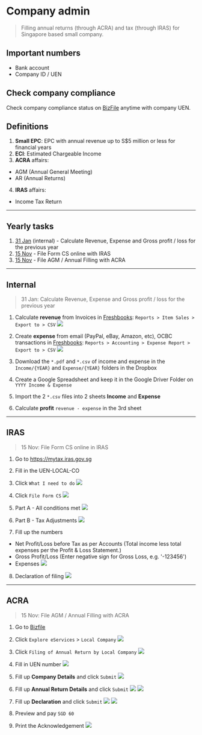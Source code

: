 # Company admin

> Filling annual returns (through ACRA) and tax (through IRAS) for Singapore based small company.

## Important numbers

- Bank account
- Company ID / UEN

## Check company compliance

Check company compliance status on [BizFile](http://www.bizfile.gov.sg) anytime with company UEN.

## Definitions

1. **Small EPC**: EPC with annual revenue up to S$5 million or less for financial years
2. **ECI**: Estimated Chargeable Income
3. **ACRA** affairs:
  - AGM (Annual General Meeting)
  - AR (Annual Returns)
4. **IRAS** affairs:
  - Income Tax Return

---

## Yearly tasks

1. [31 Jan](https://github.com/sayanee/company-admin#internal) (internal) - Calculate Revenue, Expense and Gross profit / loss for the previous year
2. [15 Nov](https://github.com/sayanee/company-admin#iras) - File Form CS online with IRAS
3. [15 Nov](https://github.com/sayanee/company-admin#acra) - File AGM / Annual Filling with ACRA

---

## Internal

> 31 Jan: Calculate Revenue, Expense and Gross profit / loss for the previous year

1. Calculate **revenue** from Invoices in [Freshbooks](https://freshbooks.com): `Reports > Item Sales > Export to > CSV`
  ![](img/revenue.png)

2. Create **expense** from email (PayPal, eBay, Amazon, etc), OCBC transactions in [Freshbooks](https://crayonio.freshbooks.com): `Reports > Accounting > Expense Report > Export to > CSV`
  ![](img/expense.png)

3. Download the `*.pdf` and `*.csv` of income and expense in the `Income/{YEAR}` and `Expense/{YEAR}` folders in the Dropbox
4. Create a Google Spreadsheet and keep it in the Google Driver Folder on `YYYY Income & Expense`
5. Import the 2 `*.csv` files into 2 sheets **Income** and **Expense**
6. Calculate **profit** `revenue - expense` in the 3rd sheet

---

## IRAS

> 15 Nov: File Form CS online in IRAS

1. Go to <https://mytax.iras.gov.sg>
2. Fill in the UEN-LOCAL-CO
3. Click `What I need to do`
  ![](img/p1.png)

4. Click `File Form CS`
  ![](img/p2.png)

5. Part A - All conditions met
  ![](img/p3.png)

6. Part B - Tax Adjustments
  ![](img/p4.png)

7. Fill up the numbers
  - Net Profit/Loss before Tax as per Accounts (Total income less total expenses per the Profit & Loss Statement.)
  - Gross Profit/Loss
    (Enter negative sign for Gross Loss, e.g. '-123456')
  - Expenses
    ![](img/p5.png)

8. Declaration of filing
  ![](img/p6.png)

---

## ACRA

> 15 Nov: File AGM / Annual Filling with ACRA

1. Go to [Bizfile](http://www.bizfile.gov.sg/)
1. Click `Explore eServices` > `Local Company`
	![](img/menu.jpg)
1. Click `Filing of Annual Return by Local Company`
	![](img/annual-filing.jpg)
1. Fill in UEN number
  ![](img/step1.jpg)
3. Fill up **Company Details** and click `Submit`
  ![](img/step2.png)

4. Fill up **Annual Return Details** and click `Submit`
  ![](img/step3.png)
  ![](img/step4.png)

5. Fill up **Declaration** and click `Submit`
  ![](img/step5.png)
  ![](img/step5a.png)

6. Preview and pay `SGD 60`
7. Print the Acknowledgement
  ![](img/step6.png)
